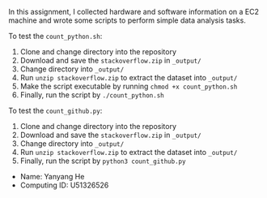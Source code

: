 In this assignment, I collected hardware and software information on a EC2 machine and wrote some scripts to perform simple data analysis tasks.

To test the `count_python.sh`:

1. Clone and change directory into the repository
2. Download and save the `stackoverflow.zip` in `_output/`
3. Change directory into `_output/`
4. Run `unzip stackoverflow.zip` to extract the dataset into `_output/`
5. Make the script executable by running `chmod +x count_python.sh`
6. Finally, run the script by `./count_python.sh`

To test the `count_github.py`:

1. Clone and change directory into the repository
2. Download and save the `stackoverflow.zip` in `_output/`
3. Change directory into `_output/`
4. Run `unzip stackoverflow.zip` to extract the dataset into `_output/`
5. Finally, run the script by `python3 count_github.py`


- Name: Yanyang He
- Computing ID: U51326526
